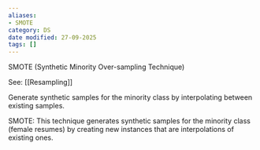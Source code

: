 ```yaml
---
aliases:
- SMOTE
category: DS
date modified: 27-09-2025
tags: []
---
```

SMOTE (Synthetic Minority Over-sampling Technique)

See: [[Resampling]]

Generate synthetic samples for the minority class by interpolating between existing samples.

SMOTE: This technique generates synthetic samples for the minority class (female resumes) by creating new instances that are interpolations of existing ones.
